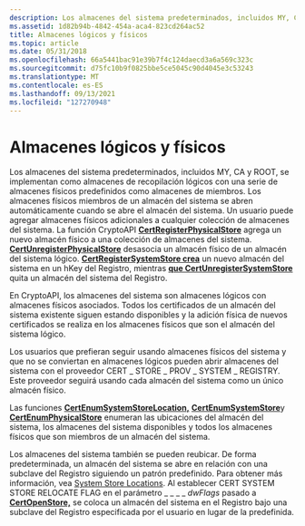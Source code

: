 ```yaml
---
description: Los almacenes del sistema predeterminados, incluidos MY, CA y ROOT, se implementan como almacenes de recopilación lógicos con una serie de almacenes físicos predefinidos como almacenes de miembros.
ms.assetid: 1d82b94b-4842-454a-aca4-823cd264ac52
title: Almacenes lógicos y físicos
ms.topic: article
ms.date: 05/31/2018
ms.openlocfilehash: 66a5441bac91e39b7f4c124daecd3a6a569c323c
ms.sourcegitcommit: d75fc10b9f0825bbe5ce5045c90d4045e3c53243
ms.translationtype: MT
ms.contentlocale: es-ES
ms.lasthandoff: 09/13/2021
ms.locfileid: "127270948"
---
```

# <a name="logical-and-physical-stores"></a>Almacenes lógicos y físicos

Los almacenes del sistema predeterminados, incluidos MY, CA y ROOT, se implementan como almacenes de recopilación lógicos con una serie de almacenes físicos predefinidos como almacenes de miembros. Los almacenes físicos miembros de un almacén del sistema se abren automáticamente cuando se abre el almacén del sistema. Un usuario puede agregar almacenes físicos adicionales a cualquier colección de almacenes del sistema. La función CryptoAPI [**CertRegisterPhysicalStore**](/windows/desktop/api/Wincrypt/nf-wincrypt-certregisterphysicalstore) agrega un nuevo almacén físico a una colección de almacenes del sistema. [**CertUnregisterPhysicalStore**](/windows/desktop/api/Wincrypt/nf-wincrypt-certunregisterphysicalstore) desasocia un almacén físico de un almacén del sistema lógico. [**CertRegisterSystemStore crea**](/windows/desktop/api/Wincrypt/nf-wincrypt-certregistersystemstore) un nuevo almacén del sistema en un hKey del Registro, mientras [**que CertUnregisterSystemStore**](/windows/desktop/api/Wincrypt/nf-wincrypt-certunregistersystemstore) quita un almacén del sistema del Registro.

En CryptoAPI, los almacenes del sistema son almacenes lógicos con almacenes físicos asociados. Todos los certificados de un almacén del sistema existente siguen estando disponibles y la adición física de nuevos certificados se realiza en los almacenes físicos que son el almacén del sistema lógico.

Los usuarios que prefieran seguir usando almacenes físicos del sistema y que no se conviertan en almacenes lógicos pueden abrir almacenes del sistema con el proveedor CERT \_ STORE \_ PROV \_ SYSTEM \_ REGISTRY. Este proveedor seguirá usando cada almacén del sistema como un único almacén físico.

Las funciones [**CertEnumSystemStoreLocation,**](/windows/desktop/api/Wincrypt/nf-wincrypt-certenumsystemstorelocation) [**CertEnumSystemStore**](/windows/desktop/api/Wincrypt/nf-wincrypt-certenumsystemstore)y [**CertEnumPhysicalStore**](/windows/desktop/api/Wincrypt/nf-wincrypt-certenumphysicalstore) enumeran las ubicaciones del almacén del sistema, los almacenes del sistema disponibles y todos los almacenes físicos que son miembros de un almacén del sistema.

Los almacenes del sistema también se pueden reubicar. De forma predeterminada, un almacén del sistema se abre en relación con una subclave del Registro siguiendo un patrón predefinido. Para obtener más información, vea [System Store Locations](system-store-locations.md). Al establecer CERT SYSTEM STORE RELOCATE FLAG en el parámetro \_ \_ \_ \_ *dwFlags* pasado a [**CertOpenStore,**](/windows/desktop/api/Wincrypt/nf-wincrypt-certopenstore) se coloca un almacén del sistema en el Registro bajo una subclave del Registro especificada por el usuario en lugar de la predefinida.

 

 



